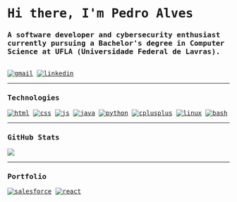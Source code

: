 <samp>

<h1>Hi there, I'm Pedro Alves</h1>

<h3>A software developer and cybersecurity enthusiast currently pursuing a Bachelor's degree in Computer Science at UFLA (Universidade Federal de Lavras).</h3>

<br>
<a href="mailto:pedrohrmalves@gmail.com" target="_blank" rel="noreferrer"> <img src="https://img.shields.io/badge/Gmail-D14836.svg?style=flat&logo=gmail&logoColor=FFFFFF" alt="gmail"/></a> 
<a href="https://linkedin.com/in/hedrobyte" target="_blank" rel="noreferrer"> <img src="https://img.shields.io/badge/Linkedin-0077B5.svg?style=flat&logo=Linkedin&logoColor=white)](www.linkedin.com/in/hedrobyte" alt="linkedin"/></a>

<hr/>

<h3>Technologies</h3>
<a href="https://developer.mozilla.org/en-US/docs/Web/HTML" target="_blank" rel="noreferrer"> <img src="https://img.shields.io/badge/HTML5-FFFFFF.svg?style=flat&logo=html5&logoColor=E5532D" alt="html"/></a> 
<a href="https://developer.mozilla.org/en-US/docs/Web/CSS" target="_blank" rel="noreferrer"> <img src="https://img.shields.io/badge/CSS3-FFFFFF.svg?style=flat&logo=css3&logoColor=2D53E5" alt="css"/></a> 
<a href="https://developer.mozilla.org/pt-BR/docs/Web/JavaScript" target="_blank" rel="noreferrer"> <img src="https://img.shields.io/badge/JavaScript-323330.svg?style=flat&logo=javascript&logoColor=F7E025" alt="js"/></a> 
<a href="https://java.com/" target="_blank" rel="noreferrer"> <img src="https://img.shields.io/badge/java-%23ED8B00.svg?style=flat&logo=openjdk&logoColor=white" alt="java"/></a> 
<a href="https://python.org/" target="_blank" rel="noreferrer"> <img src="https://img.shields.io/badge/Python-3670A0.svg?style=flat&logo=python&logoColor=FFDE56" alt="python"/></a> 
<a href="https://cplusplus.com/" target="_blank" rel="noreferrer"> <img src="https://img.shields.io/badge/C++-00599C.svg?style=flat&logo=cplusplus&logoColor=FFFFFF" alt="cplusplus"/></a> 
<a href="https://linux.org/" target="_blank" rel="noreferrer"> <img src="https://img.shields.io/badge/Linux-F4BD19.svg?style=flat&logo=linux&logoColor=000000" alt="linux"/></a> 
<a href="https://gnu.org/software/bash/" target="_blank" rel="noreferrer"> <img src="https://img.shields.io/badge/Bash-000000.svg?style=flat&logo=gnubash&logoColor=FFFFFF" alt="bash"/></a>

<hr/>

<h3>GitHub Stats</h3>
<a href="https://github.com/anuraghazra/convoychat"> <img src="https://github-readme-stats.vercel.app/api/top-langs?username=hedrobyte&layout=compact&langs_count=8&card_width=320"/></a>

<hr/>

<h3>Portfolio</h3>
<a href="https://www.salesforce.com/trailblazer/mumzpdvxf4bvx3452e" target="_blank" rel="noreferrer"> <img src="https://img.shields.io/badge/Salesforce-FFFFFF.svg?style=flat&logo=salesforce&logoColor=08A4E1" alt="salesforce"/></a> 
<a href="https://tryhackme.com/p/hendrix.mode" target="_blank" rel="noreferrer"> <img src="https://img.shields.io/badge/TryHackMe-1c2538.svg?style=flat&logo=tryhackme&logoColor=FFFFFF" alt="react"/></a>

</samp>
